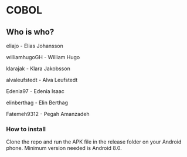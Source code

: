 # COBOL

## Who is who?

eliajo - Elias Johansson  

williamhugoGH - William Hugo

klarajak - Klara Jakobsson

alvaleufstedt - Alva Leufstedt

Edenia97 - Edenia Isaac

elinberthag - Elin Berthag

Fatemeh9312 - Pegah Amanzadeh

### How to install
Clone the repo and run the APK file in the release folder on your Android phone. Minimum version needed is Android 8.0.
